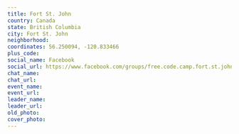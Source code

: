 ```yaml
---
title: Fort St. John
country: Canada
state: British Columbia
city: Fort St. John
neighborhood: 
coordinates: 56.250094, -120.833466
plus_code:
social_name: Facebook
social_url: https://www.facebook.com/groups/free.code.camp.fort.st.john
chat_name:
chat_url:
event_name:
event_url:
leader_name:
leader_url:
old_photo: 
cover_photo:
---
```

